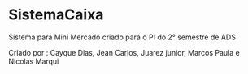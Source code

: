 # SistemaCaixa
Sistema para Mini Mercado
criado para o PI do 2° semestre de ADS




Criado por : Cayque Dias, Jean Carlos, Juarez junior, Marcos Paula e Nicolas Marqui
